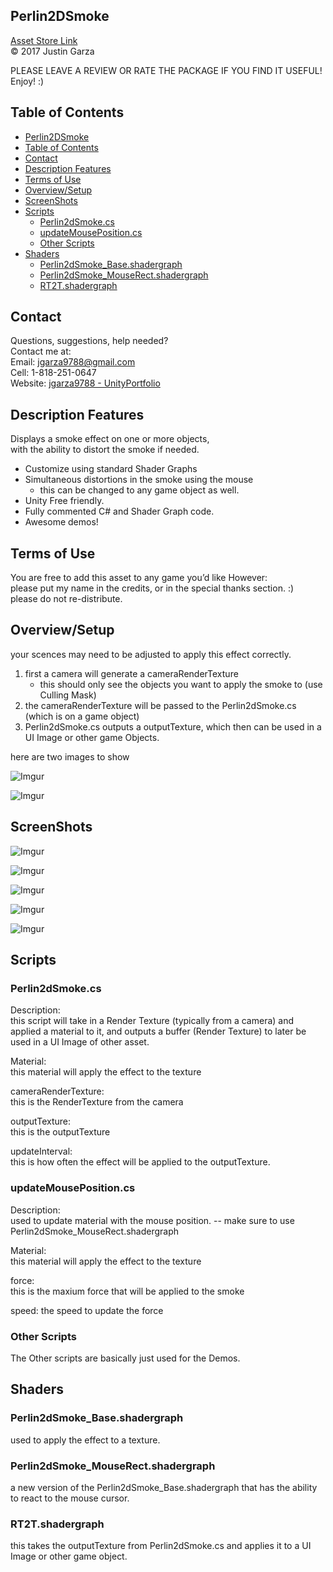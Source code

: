 <!--
Version: 1.0

**Change Log**
20200622 - inital version
-->

Perlin2DSmoke
-------------------------------------
[Asset Store Link](http://u3d.as/1Wyn)  
© 2017 Justin Garza

PLEASE LEAVE A REVIEW OR RATE THE PACKAGE IF YOU FIND IT USEFUL!
Enjoy! :)

## Table of Contents

<!--TOC-->
- [Perlin2DSmoke](#perlin2dsmoke)
- [Table of Contents](#table-of-contents)
- [Contact](#contact)
- [Description Features](#description-features)
- [Terms of Use](#terms-of-use)
- [Overview/Setup](#overviewsetup)
- [ScreenShots](#screenshots)
- [Scripts](#scripts)
    - [Perlin2dSmoke.cs](#perlin2dsmokecs)
    - [updateMousePosition.cs](#updatemousepositioncs)
    - [Other Scripts](#other-scripts)
- [Shaders](#shaders)
    - [Perlin2dSmoke_Base.shadergraph](#perlin2dsmoke_baseshadergraph)
    - [Perlin2dSmoke_MouseRect.shadergraph](#perlin2dsmoke_mouserectshadergraph)
    - [RT2T.shadergraph](#rt2tshadergraph)

<!--TOC-->


## Contact  

Questions, suggestions, help needed?  
Contact me at:  
Email: jgarza9788@gmail.com  
Cell: 1-818-251-0647  
Website: [jgarza9788 - UnityPortfolio](https://github.com/jgarza9788/UnityPortfolio)  


## Description Features

Displays a smoke effect on one or more objects,  
with the ability to distort the smoke if needed.


* Customize using standard Shader Graphs
* Simultaneous distortions in the smoke using the mouse
    * this can be changed to any game object as well.
* Unity Free friendly.
* Fully commented C# and Shader Graph code.
* Awesome demos!



## Terms of Use

You are free to add this asset to any game you’d like
However:  
please put my name in the credits, or in the special thanks section. :)  
please do not re-distribute.  

## Overview/Setup 

your scences may need to be adjusted to apply this effect correctly.
1. first a camera will generate a cameraRenderTexture 
    * this should only see the objects you want to apply the smoke to (use Culling Mask)
2. the cameraRenderTexture will be passed to the Perlin2dSmoke.cs (which is on a game object)
3. Perlin2dSmoke.cs outputs a outputTexture, which then can be used in a UI Image or other game Objects.

here are two images to show

![Imgur](https://i.imgur.com/wKscPgTm.png)  

![Imgur](https://i.imgur.com/PKvvvhmm.png)

## ScreenShots

![Imgur](https://i.imgur.com/voIGwfBm.png) 

![Imgur](https://i.imgur.com/RpIwh9J.gif)

![Imgur](https://i.imgur.com/NeDm52W.gif)

![Imgur](https://i.imgur.com/5Xkk1Mz.gif)

![Imgur](https://i.imgur.com/9KQKMv3.gif)

## Scripts 

### Perlin2dSmoke.cs
Description:  
this script will take in a Render Texture (typically from a camera) and applied a material to it, and outputs a buffer (Render Texture) to later be used in a UI Image of other asset.

Material:  
this material will apply the effect to the texture  

cameraRenderTexture:  
this is the RenderTexture from the camera  

outputTexture:  
this is the outputTexture  

updateInterval:  
this is how often the effect will be applied to the outputTexture.  

### updateMousePosition.cs  
Description:  
used to update material with the mouse position.
-- make sure to use Perlin2dSmoke_MouseRect.shadergraph

Material:  
this material will apply the effect to the texture  

force:   
this is the maxium force that will be applied to the smoke

speed:
the speed to update the force  


### Other Scripts
The Other scripts are basically just used for the Demos.


## Shaders 

### Perlin2dSmoke_Base.shadergraph
used to apply the effect to a texture.

### Perlin2dSmoke_MouseRect.shadergraph
a new version of the Perlin2dSmoke_Base.shadergraph that has the ability to react to the mouse cursor.  

### RT2T.shadergraph
this takes the outputTexture from Perlin2dSmoke.cs and applies it to a UI Image or other game object.


